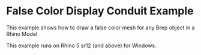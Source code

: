 ﻿# False Color Display Conduit Example

This example shows how to draw a false color mesh for any Brep object in a Rhino Model

This example runs on Rhino 5 sr12 (and above) for Windows.

